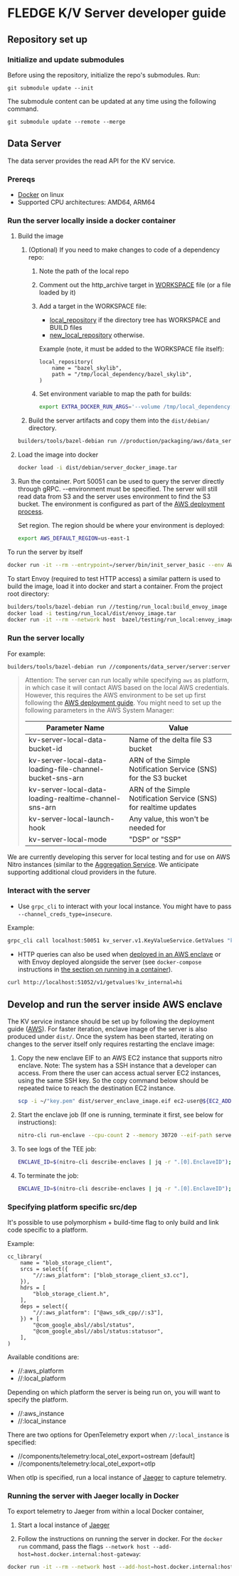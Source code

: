 # FLEDGE K/V Server developer guide

## Repository set up

### Initialize and update submodules

Before using the repository, initialize the repo's submodules. Run:

```shell
git submodule update --init
```

The submodule content can be updated at any time using the following command.

```shell
git submodule update --remote --merge
```

## Data Server

The data server provides the read API for the KV service.

### Prereqs

-   [Docker](https://docs.docker.com/get-docker/) on linux
-   Supported CPU architectures: AMD64, ARM64

### Run the server locally inside a docker container

1.  Build the image

    1. (Optional) If you need to make changes to code of a dependency repo:

        1. Note the path of the local repo
        1. Comment out the http_archive target in [WORKSPACE](/WORKSPACE) file (or a file loaded by
           it)
        1. Add a target in the WORKSPACE file:

            - [local_repository](https://bazel.build/reference/be/workspace#local_repository) if the
              directory tree has WORKSPACE and BUILD files
            - [new_local_repository](https://bazel.build/reference/be/workspace#new_local_repository)
              otherwise.

            Example (note, it must be added to the WORKSPACE file itself):

            ```bazel
            local_repository(
                name = "bazel_skylib",
                path = "/tmp/local_dependency/bazel_skylib",
            )
            ```

        1. Set environment variable to map the path for builds:

            ```sh
            export EXTRA_DOCKER_RUN_ARGS='--volume /tmp/local_dependency:/tmp/local_dependency'
            ```

    1. Build the server artifacts and copy them into the `dist/debian/` directory.

    ```sh
    builders/tools/bazel-debian run //production/packaging/aws/data_server:copy_to_dist --//:instance=local --//:platform=aws
    ```

1.  Load the image into docker

    ```sh
    docker load -i dist/debian/server_docker_image.tar
    ```

1.  Run the container. Port 50051 can be used to query the server directly through gRPC.
    --environment must be specified. The server will still read data from S3 and the server uses
    environment to find the S3 bucket. The environment is configured as part of the
    [AWS deployment process](/docs/deploying_on_aws.md).

    Set region. The region should be where your environment is deployed:

    ```sh
    export AWS_DEFAULT_REGION=us-east-1
    ```

To run the server by itself

```sh
docker run -it --rm --entrypoint=/server/bin/init_server_basic --env AWS_DEFAULT_REGION --env AWS_ACCESS_KEY_ID --env AWS_SECRET_ACCESS_KEY -p 127.0.0.1:50051:50051 bazel/production/packaging/aws/data_server:server_docker_image --port 50051 --environment=your_aws_environment
```

To start Envoy (required to test HTTP access) a similar pattern is used to build the image, load it
into docker and start a container. From the project root directory:

```sh
builders/tools/bazel-debian run //testing/run_local:build_envoy_image
docker load -i testing/run_local/dist/envoy_image.tar
docker run -it --rm --network host  bazel/testing/run_local:envoy_image
```

### Run the server locally

For example:

```sh
builders/tools/bazel-debian run //components/data_server/server:server --//:instance=local --//:platform=aws -- --environment="dev"
```

<!-- prettier-ignore-start -->
<!-- markdownlint-disable line-length -->
> Attention: The server can run locally while specifying `aws` as platform, in which case it will
> contact AWS based on the local AWS credentials. However, this requires the AWS environment to be
> set up first following the [AWS deployment guide](/docs/deploying_on_aws.md). You might need to
> set up the following parameters in the AWS System Manager:
>
> | Parameter Name                                           | Value                                                             |
> | -------------------------------------------------------- | ----------------------------------------------------------------- |
> | kv-server-local-data-bucket-id                           | Name of the delta file S3 bucket                                  |
> | kv-server-local-data-loading-file-channel-bucket-sns-arn | ARN of the Simple Notification Service (SNS) for the S3 bucket    |
> | kv-server-local-data-loading-realtime-channel-sns-arn    | ARN of the Simple Notification Service (SNS) for realtime updates |
> | kv-server-local-launch-hook                              | Any value, this won't be needed for                               |
> | kv-server-local-mode                                     | "DSP" or "SSP"                                                    |
<!-- markdownlint-enable line-length -->
<!-- prettier-ignore-end -->

We are currently developing this server for local testing and for use on AWS Nitro instances
(similar to the
[Aggregation Service](https://github.com/google/trusted-execution-aggregation-service). We
anticipate supporting additional cloud providers in the future.

### Interact with the server

-   Use `grpc_cli` to interact with your local instance. You might have to pass
    `--channel_creds_type=insecure`.

Example:

```sh
grpc_cli call localhost:50051 kv_server.v1.KeyValueService.GetValues "kv_internal: 'hi'" --channel_creds_type=insecure
```

-   HTTP queries can also be used when
    [deployed in an AWS enclave](#develop-and-run-the-server-inside-aws-enclave) or with Envoy
    deployed alongside the server (see `docker-compose` instructions in
    [the section on running in a container](#run-the-server-locally-inside-a-docker-container)).

```sh
curl http://localhost:51052/v1/getvalues?kv_internal=hi
```

## Develop and run the server inside AWS enclave

The KV service instance should be set up by following the deployment guide
([AWS](/docs/deploying_on_aws.md)). For faster iteration, enclave image of the server is also
produced under `dist/`. Once the system has been started, iterating on changes to the server itself
only requires restarting the enclave image:

1. Copy the new enclave EIF to an AWS EC2 instance that supports nitro enclave. Note: The system has
   a SSH instance that a developer can access. From there the user can access actual server EC2
   instances, using the same SSH key. So the copy command below should be repeated twice to reach
   the destination EC2 instance.

    ```sh
    scp -i ~/"key.pem" dist/server_enclave_image.eif ec2-user@${EC2_ADDR}.compute-1.amazonaws.com:/home/ec2-user/server_enclave_image.eif
    ```

1. Start the enclave job (If one is running, terminate it first, see below for instructions):

    ```sh
    nitro-cli run-enclave --cpu-count 2 --memory 30720 --eif-path server_enclave_image.eif --debug-mode --enclave-cid 16
    ```

1. To see logs of the TEE job:

    ```sh
    ENCLAVE_ID=$(nitro-cli describe-enclaves | jq -r ".[0].EnclaveID"); [ "$ENCLAVE_ID" != "null" ] && nitro-cli console --enclave-id ${ENCLAVE_ID}
    ```

1. To terminate the job:

    ```sh
    ENCLAVE_ID=$(nitro-cli describe-enclaves | jq -r ".[0].EnclaveID"); [ "$ENCLAVE_ID" != "null" ] && nitro-cli terminate-enclave --enclave-id ${ENCLAVE_ID}
    ```

### Specifying platform specific src/dep

It's possible to use polymorphism + build-time flag to only build and link code specific to a
platform.

Example:

```build
cc_library(
    name = "blob_storage_client",
    srcs = select({
        "//:aws_platform": ["blob_storage_client_s3.cc"],
    }),
    hdrs = [
        "blob_storage_client.h",
    ],
    deps = select({
        "//:aws_platform": ["@aws_sdk_cpp//:s3"],
    }) + [
        "@com_google_absl//absl/status",
        "@com_google_absl//absl/status:statusor",
    ],
)
```

Available conditions are:

-   //:aws_platform
-   //:local_platform

Depending on which platform the server is being run on, you will want to specify the platform.

-   //:aws_instance
-   //:local_instance

There are two options for OpenTelemetry export when `//:local_instance` is specified:

-   //components/telemetry:local_otel_export=ostream [default]
-   //components/telemetry:local_otel_export=otlp

When otlp is specified, run a local instance of [Jaeger](https://www.jaegertracing.io/) to capture
telemetry.

### Running the server with Jaeger locally in Docker

To export telemetry to Jaeger from within a local Docker container,

1. Start a local instance of [Jaeger](https://www.jaegertracing.io/docs/1.42/getting-started/)

2. Follow the instructions on running the server in docker. For the `docker run` command, pass the
   flags `--network host --add-host=host.docker.internal:host-gateway`:

```sh
docker run -it --rm --network host --add-host=host.docker.internal:host-gateway --entrypoint=/server/bin/init_server_basic --env AWS_DEFAULT_REGION --env AWS_ACCESS_KEY_ID --env AWS_SECRET_ACCESS_KEY -p 127.0.0.1:50051:50051 bazel/production/packaging/aws/data_server:server_docker_image --port 50051 --environment=your_aws_environment
```
